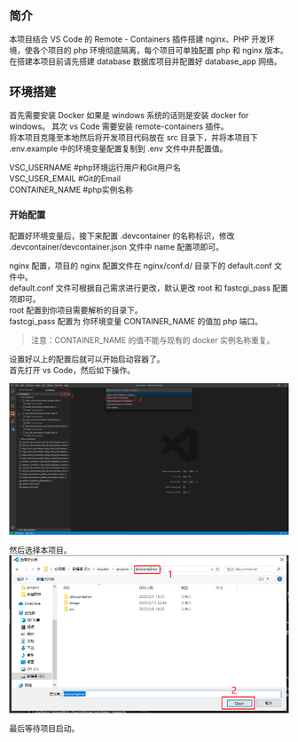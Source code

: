 ## 简介

本项目结合 VS Code 的 Remote - Containers 插件搭建 nginx、PHP 开发环境，使各个项目的 php 环境彻底隔离，每个项目可单独配置 php 和 nginx 版本。  
在搭建本项目前请先搭建 database 数据库项目并配置好 database_app 网络。

## 环境搭建

首先需要安装 Docker 如果是 windows 系统的话则是安装 docker for windows。
其次 vs Code 需要安装 remote-containers 插件。    
将本项目克隆至本地然后将开发项目代码放在 src 目录下，并将本项目下 .env.example 中的环境变量配置复制到 .env 文件中并配置值。

VSC_USERNAME #php环境运行用户和Git用户名  
VSC_USER_EMAIL #Git的Email  
CONTAINER_NAME #php实例名称  

### 开始配置

配置好环境变量后，接下来配置 .devcontainer 的名称标识，修改 .devcontainer/devcontainer.json 文件中 name 配置项即可。    

nginx 配置，项目的 nginx 配置文件在 nginx/conf.d/ 目录下的 default.conf 文件中。    
default.conf 文件可根据自己需求进行更改，默认更改 root 和 fastcgi_pass 配置项即可。    
root 配置到你项目需要解析的目录下。    
fastcgi_pass 配置为 你环境变量 CONTAINER_NAME 的值加 php 端口。   

>注意：CONTAINER_NAME 的值不能与现有的 docker 实例名称重复。

设置好以上的配置后就可以开始启动容器了。  
首先打开 vs Code，然后如下操作。  

![](./image/image-1.jpg)

然后选择本项目。  
![](./image/image-2.jpg)

最后等待项目启动。
